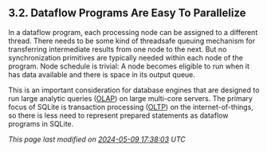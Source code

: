 ## 3\.2\. Dataflow Programs Are Easy To Parallelize


In a dataflow program, each processing node can be assigned to a
different thread. There needs to be some kind of threadsafe queuing
mechanism for transferring intermediate results from one node to the
next. But no synchronization primitives are typically needed within
each node of the program. Node schedule is trivial: A node becomes
eligible to run when it has data available and there is space in its
output queue.



This is an important consideration for database engines that are
designed to run large analytic queries 
([OLAP](https://en.wikipedia.org/wiki/Online_analytical_processing))
on large multi\-core servers.
The primary focus of SQLite is transaction processing 
([OLTP](https://en.wikipedia.org/wiki/Online_transaction_processing)) 
on the internet\-of\-things, so there is less need to
represent prepared statements as dataflow programs in SQLite.


*This page last modified on [2024\-05\-09 17:38:03](https://sqlite.org/docsrc/honeypot) UTC* 



